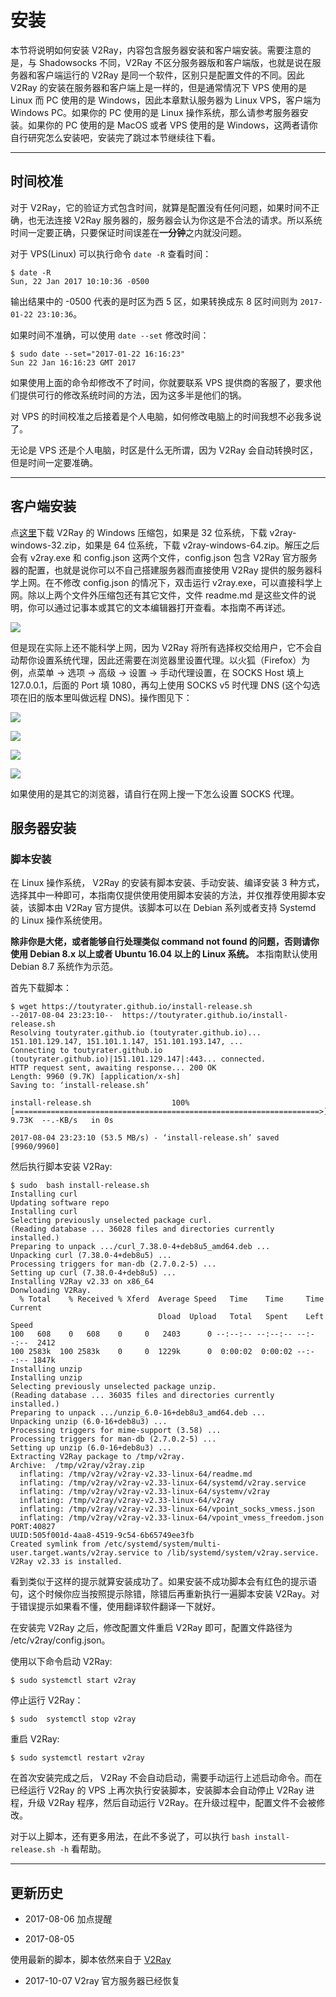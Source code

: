 # 安装

本节将说明如何安装 V2Ray，内容包含服务器安装和客户端安装。需要注意的是，与 Shadowsocks 不同，V2Ray 不区分服务器版和客户端版，也就是说在服务器和客户端运行的 V2Ray 是同一个软件，区别只是配置文件的不同。因此 V2Ray 的安装在服务器和客户端上是一样的，但是通常情况下 VPS 使用的是 Linux 而 PC 使用的是 Windows，因此本章默认服务器为 Linux VPS，客户端为 Windows PC。如果你的 PC 使用的是 Linux 操作系统，那么请参考服务器安装。如果你的 PC 使用的是 MacOS 或者 VPS 使用的是 Windows，这两者请你自行研究怎么安装吧，安装完了跳过本节继续往下看。

-----

## 时间校准

对于 V2Ray，它的验证方式包含时间，就算是配置没有任何问题，如果时间不正确，也无法连接 V2Ray 服务器的，服务器会认为你这是不合法的请求。所以系统时间一定要正确，只要保证时间误差在**一分钟**之内就没问题。

对于 VPS(Linux) 可以执行命令 `date -R` 查看时间：
```
$ date -R
Sun, 22 Jan 2017 10:10:36 -0500
```
输出结果中的 -0500 代表的是时区为西 5 区，如果转换成东 8 区时间则为 `2017-01-22 23:10:36`。

如果时间不准确，可以使用 `date --set` 修改时间：

```
$ sudo date --set="2017-01-22 16:16:23"
Sun 22 Jan 16:16:23 GMT 2017
```
如果使用上面的命令却修改不了时间，你就要联系 VPS 提供商的客服了，要求他们提供可行的修改系统时间的方法，因为这多半是他们的锅。

对 VPS 的时间校准之后接着是个人电脑，如何修改电脑上的时间我想不必我多说了。

无论是 VPS 还是个人电脑，时区是什么无所谓，因为 V2Ray 会自动转换时区，但是时间一定要准确。

-----

## 客户端安装
点[这里](https://github.com/v2ray/v2ray-core/releases)下载 V2Ray 的 Windows 压缩包，如果是 32 位系统，下载 v2ray-windows-32.zip，如果是 64 位系统，下载 v2ray-windows-64.zip。解压之后会有 v2ray.exe 和 config.json 这两个文件，config.json 包含 V2Ray 官方服务器的配置，也就是说你可以不自己搭建服务器而直接使用 V2Ray 提供的服务器科学上网。在不修改 config.json 的情况下，双击运行 v2ray.exe，可以直接科学上网。除以上两个文件外压缩包还有其它文件，文件 readme.md 是这些文件的说明，你可以通过记事本或其它的文本编辑器打开查看。本指南不再详述。

![](/resource/images/v2rayrunnig.png)

但是现在实际上还不能科学上网，因为 V2Ray 将所有选择权交给用户，它不会自动帮你设置系统代理，因此还需要在浏览器里设置代理。以火狐（Firefox）为例，点菜单 -> 选项 -> 高级 -> 设置 -> 手动代理设置，在 SOCKS Host 填上 127.0.0.1，后面的 Port 填 1080，再勾上使用 SOCKS v5 时代理 DNS (这个勾选项在旧的版本里叫做远程 DNS)。操作图见下：

![](/resource/images/firefox_proxy_setting1.png)

![](/resource/images/firefox_proxy_setting2.png)

![](/resource/images/firefox_proxy_setting3.png)

![](/resource/images/firefox_proxy_setting4.png)

如果使用的是其它的浏览器，请自行在网上搜一下怎么设置 SOCKS 代理。
## 服务器安装

### 脚本安装

在 Linux 操作系统， V2Ray 的安装有脚本安装、手动安装、编译安装 3 种方式，选择其中一种即可，本指南仅提供使用使用脚本安装的方法，并仅推荐使用脚本安装，该脚本由 V2Ray 官方提供。该脚本可以在 Debian 系列或者支持 Systemd 的 Linux 操作系统使用。


**除非你是大佬，或者能够自行处理类似 command not found 的问题，否则请你使用 Debian 8.x 以上或者 Ubuntu 16.04 以上的 Linux 系统。**
本指南默认使用 Debian 8.7 系统作为示范。

首先下载脚本：

```
$ wget https://toutyrater.github.io/install-release.sh
--2017-08-04 23:23:10--  https://toutyrater.github.io/install-release.sh
Resolving toutyrater.github.io (toutyrater.github.io)... 151.101.129.147, 151.101.1.147, 151.101.193.147, ...
Connecting to toutyrater.github.io (toutyrater.github.io)|151.101.129.147|:443... connected.
HTTP request sent, awaiting response... 200 OK
Length: 9960 (9.7K) [application/x-sh]
Saving to: ‘install-release.sh’

install-release.sh                  100%[====================================================================>]   9.73K  --.-KB/s   in 0s     

2017-08-04 23:23:10 (53.5 MB/s) - ‘install-release.sh’ saved [9960/9960]
```

然后执行脚本安装 V2Ray:

```
$ sudo  bash install-release.sh 
Installing curl
Updating software repo
Installing curl
Selecting previously unselected package curl.
(Reading database ... 36028 files and directories currently installed.)
Preparing to unpack .../curl_7.38.0-4+deb8u5_amd64.deb ...
Unpacking curl (7.38.0-4+deb8u5) ...
Processing triggers for man-db (2.7.0.2-5) ...
Setting up curl (7.38.0-4+deb8u5) ...
Installing V2Ray v2.33 on x86_64
Donwloading V2Ray.
  % Total    % Received % Xferd  Average Speed   Time    Time     Time  Current
                                 Dload  Upload   Total   Spent    Left  Speed
100   608    0   608    0     0   2403      0 --:--:-- --:--:-- --:--:--  2412
100 2583k  100 2583k    0     0  1229k      0  0:00:02  0:00:02 --:--:-- 1847k
Installing unzip
Installing unzip
Selecting previously unselected package unzip.
(Reading database ... 36035 files and directories currently installed.)
Preparing to unpack .../unzip_6.0-16+deb8u3_amd64.deb ...
Unpacking unzip (6.0-16+deb8u3) ...
Processing triggers for mime-support (3.58) ...
Processing triggers for man-db (2.7.0.2-5) ...
Setting up unzip (6.0-16+deb8u3) ...
Extracting V2Ray package to /tmp/v2ray.
Archive:  /tmp/v2ray/v2ray.zip
  inflating: /tmp/v2ray/v2ray-v2.33-linux-64/readme.md  
  inflating: /tmp/v2ray/v2ray-v2.33-linux-64/systemd/v2ray.service  
  inflating: /tmp/v2ray/v2ray-v2.33-linux-64/systemv/v2ray  
  inflating: /tmp/v2ray/v2ray-v2.33-linux-64/v2ray  
  inflating: /tmp/v2ray/v2ray-v2.33-linux-64/vpoint_socks_vmess.json  
  inflating: /tmp/v2ray/v2ray-v2.33-linux-64/vpoint_vmess_freedom.json  
PORT:40827
UUID:505f001d-4aa8-4519-9c54-6b65749ee3fb
Created symlink from /etc/systemd/system/multi-user.target.wants/v2ray.service to /lib/systemd/system/v2ray.service.
V2Ray v2.33 is installed.
```

看到类似于这样的提示就算安装成功了。如果安装不成功脚本会有红色的提示语句，这个时候你应当按照提示除错，除错后再重新执行一遍脚本安装 V2Ray。对于错误提示如果看不懂，使用翻译软件翻译一下就好。


在安装完 V2Ray 之后，修改配置文件重启 V2Ray 即可，配置文件路径为 /etc/v2ray/config.json。

使用以下命令启动 V2Ray:

```
$ sudo systemctl start v2ray
```

停止运行 V2Ray：

```
$ sudo  systemctl stop v2ray
```

重启 V2Ray:

```
$ sudo systemctl restart v2ray
```

在首次安装完成之后， V2Ray 不会自动启动，需要手动运行上述启动命令。而在已经运行 V2Ray 的 VPS 上再次执行安装脚本，安装脚本会自动停止 V2Ray 进程，升级 V2Ray 程序，然后自动运行 V2Ray。在升级过程中，配置文件不会被修改。

对于以上脚本，还有更多用法，在此不多说了，可以执行 `bash install-release.sh -h` 看帮助。

------------
## 更新历史

- 2017-08-06 加点提醒

- 2017-08-05 

使用最新的脚本，脚本依然来自于 [V2Ray](https://raw.githubusercontent.com/v2ray/v2ray-core/master/release/install-release.sh) 

- 2017-10-07
V2ray 官方服务器已经恢复


